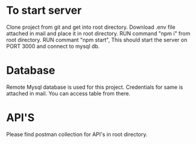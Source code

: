 # To start server

Clone project from git and get into root directory.
Download .env file attached in mail and place it in root directory.
RUN command "npm i" from root directory.
RUN commant "npm start", This should start the server on PORT 3000 and connect to mysql db.

# Database

Remote Mysql database is used for this project. Credentials for same is attached in mail. You can access table from there.

# API'S

Please find postman collection for API's in root directory.

